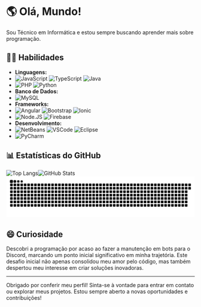 # 🌎 Olá, Mundo!

Sou Técnico em Informática e estou sempre buscando aprender mais sobre programação.
## 👨‍💻 Habilidades

- **Linguagens:**
-  ![JavaScript](https://img.shields.io/badge/javascript-%23323330.svg?style=for-the-badge&logo=javascript&logoColor=%23F7DF1E) ![TypeScript](https://img.shields.io/badge/typescript-%23007ACC.svg?style=for-the-badge&logo=typescript&logoColor=white) ![Java](https://img.shields.io/badge/java-%23007396.svg?style=for-the-badge&logo=java&logoColor=white)
-  ![PHP](https://img.shields.io/badge/php-%23777BB4.svg?style=for-the-badge&logo=php&logoColor=white) ![Python](https://img.shields.io/badge/python-3670A0?style=for-the-badge&logo=python&logoColor=ffdd54)
- **Banco de Dados:**
-  ![MySQL](https://img.shields.io/badge/mysql-%2300f.svg?style=for-the-badge&logo=mysql&logoColor=white) 
- **Frameworks:**
-  ![Angular](https://img.shields.io/badge/angular-%23DD0031.svg?style=for-the-badge&logo=angular&logoColor=white) ![Bootstrap](https://img.shields.io/badge/bootstrap-%238511FA.svg?style=for-the-badge&logo=bootstrap&logoColor=white) ![Ionic](https://img.shields.io/badge/Ionic-%233880FF.svg?style=for-the-badge&logo=Ionic&logoColor=white)
-  ![Node.JS](https://img.shields.io/badge/Node%20js-339933?style=for-the-badge&logo=nodedotjs&logoColor=white) ![Firebase](https://img.shields.io/badge/firebase-%23039BE5.svg?style=for-the-badge&logo=firebase)
- **Desenvolvimento:**
-  ![NetBeans](https://img.shields.io/badge/NetBeans-1B6AC6.svg?style=for-the-badge&logo=apache-netbeans-ide&logoColor=white) ![VSCode](https://img.shields.io/badge/VSCode-0078D4?style=for-the-badge&logo=visual%20studio%20code&logoColor=white) ![Eclipse](https://img.shields.io/badge/Eclipse-2C2255?style=for-the-badge&logo=eclipse&logoColor=white)
-  ![PyCharm](https://img.shields.io/badge/PyCharm-000000.svg?&style=for-the-badge&logo=PyCharm&logoColor=white)


## 📊 Estatísticas do GitHub

<div>
  <a>
    <img align="left" src="https://github-readme-stats.vercel.app/api/top-langs/?username=serya012&layout=compact&langs_count=10&hide=scss&theme=cobalt" alt="Top Langs" />
  </a>
</div>
<div>
  <a>
    <img align="left" src="https://github-readme-stats.vercel.app/api?username=serya012&show_icons=true&theme=cobalt" alt="GitHub Stats" />
  </a>
</div>

![Snake animation](https://github.com/serya012/serya012/blob/output/github-contribution-grid-snake.svg)

## 😄 Curiosidade

Descobri a programação por acaso ao fazer a manutenção em bots para o Discord, marcando um ponto inicial significativo em minha trajetória. Este desafio inicial não apenas consolidou meu amor pelo código, mas também despertou meu interesse em criar soluções inovadoras.

---

Obrigado por conferir meu perfil! Sinta-se à vontade para entrar em contato ou explorar meus projetos. Estou sempre aberto a novas oportunidades e contribuições!


